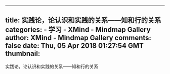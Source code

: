 
---
title: 实践论，论认识和实践的关系——知和行的关系
categories: 
    - 学习
    - XMind - Mindmap Gallery
author: XMind - Mindmap Gallery
comments: false
date: Thu, 05 Apr 2018 01:27:54 GMT
thumbnail: 
---

<div>   
实践论，论认识和实践的关系——知和行的关系  
</div>
            